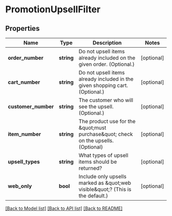 # PromotionUpsellFilter

## Properties
Name | Type | Description | Notes
------------ | ------------- | ------------- | -------------
**order_number** | **string** | Do not upsell items already included on the given order.  (Optional.) | [optional] 
**cart_number** | **string** | Do not upsell items already included in the given shopping cart. (Optional.) | [optional] 
**customer_number** | **string** | The customer who will see the upsell.  (Optional.) | [optional] 
**item_number** | **string** | The product use for the \&quot;must purchase\&quot; check on the upsells.  (Optional) | [optional] 
**upsell_types** | **string** | What types of upsell items should be returned? | [optional] 
**web_only** | **bool** | Include only upsells marked as \&quot;web visible\&quot;?  (This is the default.) | [optional] 

[[Back to Model list]](../README.md#documentation-for-models) [[Back to API list]](../README.md#documentation-for-api-endpoints) [[Back to README]](../README.md)


